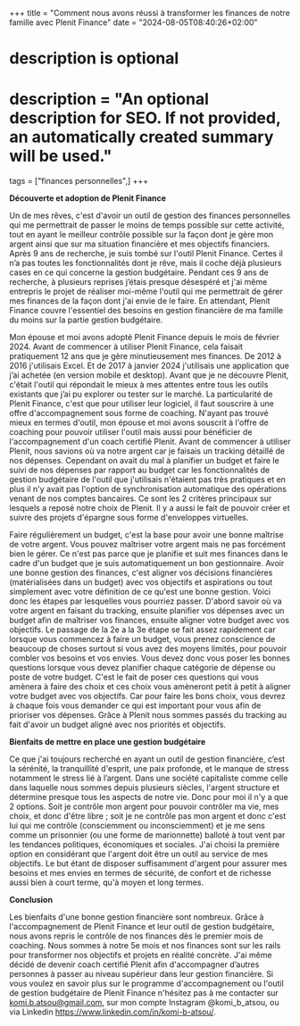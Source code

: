 +++
title = "Comment nous avons réussi à transformer les finances de notre famille avec Plenit Finance"
date = "2024-08-05T08:40:26+02:00"

#
# description is optional
#
# description = "An optional description for SEO. If not provided, an automatically created summary will be used."

tags = ["finances personnelles",]
+++

**Découverte et adoption de Plenit Finance**

Un de mes rêves, c'est d'avoir un outil de gestion des finances personnelles qui me permettrait de passer le moins de temps possible sur cette activité, tout en ayant le meilleur contrôle possible sur la façon dont je gère mon argent ainsi que sur ma situation financière et mes objectifs financiers. Après 9 ans de recherche, je suis tombé sur l'outil Plenit Finance. Certes il n’a pas toutes les fonctionnalités dont je rêve, mais il coche déjà plusieurs cases en ce qui concerne la gestion budgétaire. Pendant ces 9 ans de recherche, à plusieurs reprises j’étais presque désespéré et j'ai même entrepris le projet de réaliser moi-même l'outil qui me permettrait de gérer mes finances de la façon dont j'ai envie de le faire. En attendant, Plenit Finance couvre l'essentiel des besoins en gestion financière de ma famille du moins sur la partie gestion budgétaire.

Mon épouse et moi avons adopté Plenit Finance depuis le mois de février 2024. Avant de commencer à utiliser Plenit Finance, cela faisait pratiquement 12 ans que je gère minutieusement mes finances. De 2012 à 2016 j'utilisais Excel. Et de 2017 à janvier 2024 j'utilisais une application que j’ai achetée (en version mobile et desktop). Avant que je ne découvre Plenit, c'était l'outil qui répondait le mieux à mes attentes entre tous les outils existants que j’ai pu explorer ou tester sur le marché. La particularité de Plenit Finance, c'est que pour utiliser leur logiciel, il faut souscrire à une offre d'accompagnement sous forme de coaching. N'ayant pas trouvé mieux en termes d'outil, mon épouse et moi avons souscrit à l'offre de coaching pour pouvoir utiliser l'outil mais aussi pour bénéficier de l'accompagnement d'un coach certifié Plenit. Avant de commencer à utiliser Plenit, nous savions où va notre argent car je faisais un tracking détaillé de nos dépenses. Cependant on avait du mal à planifier un budget et faire le suivi de nos dépenses par rapport au budget car les fonctionnalités de gestion budgétaire de l'outil que j'utilisais n'étaient pas très pratiques et en plus il n'y avait pas l'option de synchronisation automatique des opérations venant de nos comptes bancaires. Ce sont les 2 critères principaux sur lesquels a reposé notre choix de Plenit. Il y a aussi le fait de pouvoir créer et suivre des projets d'épargne sous forme d'enveloppes virtuelles.

Faire régulièrement un budget, c'est la base pour avoir une bonne maîtrise de votre argent. Vous pouvez maîtriser votre argent mais ne pas forcément bien le gérer. Ce n'est pas parce que je planifie et suit mes finances dans le cadre d'un budget que je suis automatiquement un bon gestionnaire. Avoir une bonne gestion des finances, c'est aligner vos décisions financières (matérialisées dans un budget) avec vos objectifs et aspirations ou tout simplement avec votre définition de ce qu'est une bonne gestion. Voici donc les étapes par lesquelles vous pourriez passer. D'abord savoir où va votre argent en faisant du tracking, ensuite planifier vos dépenses avec un budget afin de maîtriser vos finances, ensuite aligner votre budget avec vos objectifs. Le passage de la 2e a la 3e étape se fait assez rapidement car lorsque vous commencez à faire un budget, vous prenez conscience de beaucoup de choses surtout si vous avez des moyens limités, pour pouvoir combler vos besoins et vos envies. Vous devez donc vous poser les bonnes questions lorsque vous devez planifier chaque catégorie de dépense ou poste de votre budget. C'est le fait de poser ces questions qui vous amènera à faire des choix et ces choix vous amèneront petit à petit à aligner votre budget avec vos objectifs. Car pour faire les bons choix, vous devrez à chaque fois vous demander ce qui est important pour vous afin de prioriser vos dépenses. Grâce à Plenit nous sommes passés du tracking au fait d'avoir un budget aligné avec nos priorités et objectifs.

**Bienfaits de mettre en place une gestion budgétaire**

Ce que j'ai toujours recherché en ayant un outil de gestion financière, c’est la sérénité, la tranquillité d'esprit, une paix profonde, et le manque de stress notamment le stress lié à l’argent. Dans une société capitaliste comme celle dans laquelle nous sommes depuis plusieurs siècles, l'argent structure et détermine presque tous les aspects de notre vie. Donc pour moi il n'y a que 2 options. Soit je contrôle mon argent pour pouvoir contrôler ma vie, mes choix, et donc d'être libre ; soit je ne contrôle pas mon argent et donc c'est lui qui me contrôle (consciemment ou inconsciemment) et je me sens comme un prisonnier (ou une forme de marionnette) balloté à tout vent par les tendances politiques, économiques et sociales. J'ai choisi la première option en considérant que l'argent doit être un outil au service de mes objectifs. Le but étant de disposer suffisamment d'argent pour assurer mes besoins et mes envies en termes de sécurité, de confort et de richesse aussi bien à court terme, qu'à moyen et long termes.


**Conclusion**

Les bienfaits d'une bonne gestion financière sont nombreux. Grâce à l'accompagnement de Plenit Finance et leur outil de gestion budgétaire, nous avons repris le contrôle de nos finances dès le premier mois de coaching. Nous sommes à notre 5e mois et nos finances sont sur les rails pour transformer nos objectifs et projets en réalité concrète. J'ai même décidé de devenir coach certifié Plenit afin d'accompagner d’autres personnes à passer au niveau supérieur dans leur gestion financière.
Si vous voulez en savoir plus sur le programme d'accompagnement ou l'outil de gestion budgétaire de Plenit Finance n'hésitez pas à me contacter sur komi.b.atsou@gmail.com, sur mon compte Instagram @komi_b_atsou, ou via Linkedin https://www.linkedin.com/in/komi-b-atsou/.

